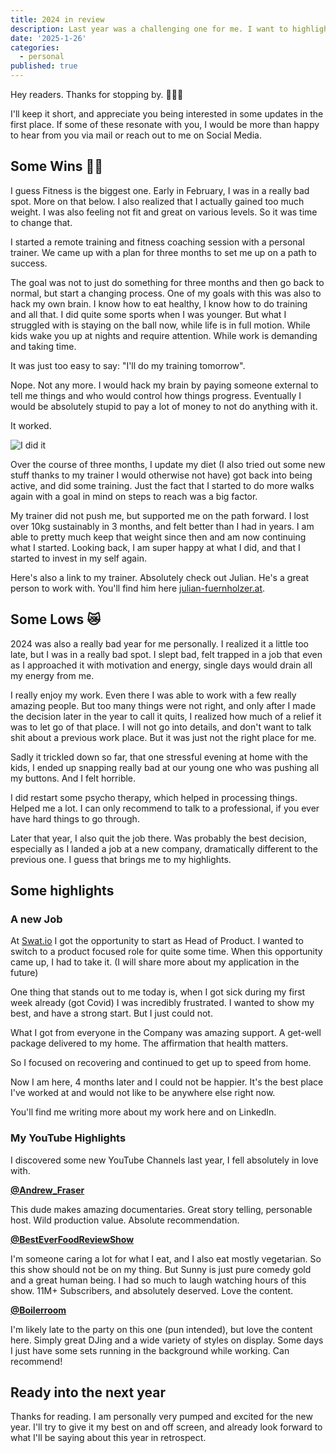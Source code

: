```yaml
---
title: 2024 in review
description: Last year was a challenging one for me. I want to highlight some great wins, some bad lows and some of my favorite discoveries last year.
date: '2025-1-26'
categories:
  - personal
published: true
---
```


Hey readers. Thanks for stopping by. 🙇🏼‍♂️

I'll keep it short, and appreciate you being interested in some updates in the first place. If some of these resonate with you, I would be more than
happy to hear from you via mail or reach out to me on Social Media.

## Some Wins 💪🏼

I guess Fitness is the biggest one. Early in February, I was in a really bad spot. More on that below. I also realized that I actually gained too much weight. I was also feeling not fit and great on various levels. So it was time to change that.

I started a remote training and fitness coaching session with a personal trainer. We came up with a plan for three months to set me up on a path to success.

The goal was not to just do something for three months and then go back to normal, but start a changing process. One of my goals with this was also to hack my own brain. I know how to eat healthy, I know how to do training and all that. I did quite some sports when I was younger. But what I struggled with is staying on the ball now, while life is in full motion. While kids wake you up at nights and require attention. While work is demanding and taking time.

It was just too easy to say: "I'll do my training tomorrow".

Nope. Not any more. I would hack my brain by paying someone external to tell me things and who would control how things progress. Eventually I would be absolutely stupid to pay a lot of money to not do anything with it.

It worked.

![I did it](https://media3.giphy.com/media/4xpB3eE00FfBm/giphy.gif)

Over the course of three months, I update my diet (I also tried out some new stuff thanks to my trainer I would otherwise not have) got back into being active, and did some training. Just the fact that I started to do more walks again with a goal in mind on steps to reach was a big factor.

My trainer did not push me, but supported me on the path forward. I lost over 10kg sustainably in 3 months, and felt better than I had in years. I am able to pretty much keep that weight since then and am now continuing what I started. Looking back, I am super happy at what I did, and that I started to invest in my self again.

Here's also a link to my trainer. Absolutely check out Julian. He's a great person to work with. You'll find him here [julian-fuernholzer.at](https://julian-fuernholzer.at/).

## Some Lows 😿

2024 was also a really bad year for me personally. I realized it a little too late, but I was in a really bad spot. I slept bad, felt trapped in a job that even as I approached it with motivation and energy, single days would drain all my energy from me.

I really enjoy my work. Even there I was able to work with a few really amazing people. But too many things were not right, and only after I made the decision later in the year to call it quits, I realized how much of a relief it was to let go of that place. I will not go into details, and don't want to talk shit about a previous work place. But it was just not the right place for me.

Sadly it trickled down so far, that one stressful evening at home with the kids, I ended up snapping really bad at our young one who was pushing all my buttons. And I felt horrible.

I did restart some psycho therapy, which helped in processing things. Helped me a lot. I can only recommend to talk to a professional, if you ever have hard things to go through.

Later that year, I also quit the job there. Was probably the best decision, especially as I landed a job at a new company, dramatically different to the previous one. I guess that brings me to my highlights.

## Some highlights

### A new Job

At [Swat.io](https://swat.io) I got the opportunity to start as Head of Product. I wanted to switch to a product focused role for quite some time. When this opportunity came up, I had to take it. (I will share more about my application in the future)

One thing that stands out to me today is, when I got sick during my first week already (got Covid) I was incredibly frustrated. I wanted to show my best, and have a strong start. But I just could not.

What I got from everyone in the Company was amazing support. A get-well package delivered to my home. The affirmation that health matters.

So I focused on recovering and continued to get up to speed from home.

Now I am here, 4 months later and I could not be happier. It's the best place I've worked at and would not like to be anywhere else right now.

You'll find me writing more about my work here and on LinkedIn.

### My YouTube Highlights

I discovered some new YouTube Channels last year, I fell absolutely in love with.

**[@Andrew_Fraser](https://www.youtube.com/@Andrew_Fraser)**

This dude makes amazing documentaries. Great story telling, personable host. Wild production value. Absolute recommendation.

**[@BestEverFoodReviewShow](https://www.youtube.com/@BestEverFoodReviewShow)**

I'm someone caring a lot for what I eat, and I also eat mostly vegetarian. So this show should not be on my thing. But Sunny is just pure comedy gold and a great human being. I had so much to laugh watching hours of this show. 11M+ Subscribers, and absolutely deserved. Love the content.

**[@Boilerroom](https://www.youtube.com/@boilerroom)**

I'm likely late to the party on this one (pun intended), but love the content here. Simply great DJing and a wide variety of styles on display. Some days I just have some sets running in the background while working. Can recommend!

## Ready into the next year

Thanks for reading. I am personally very pumped and excited for the new year. I'll try to give it my best on and off screen, and already look forward to what I'll be saying about this year in retrospect.
